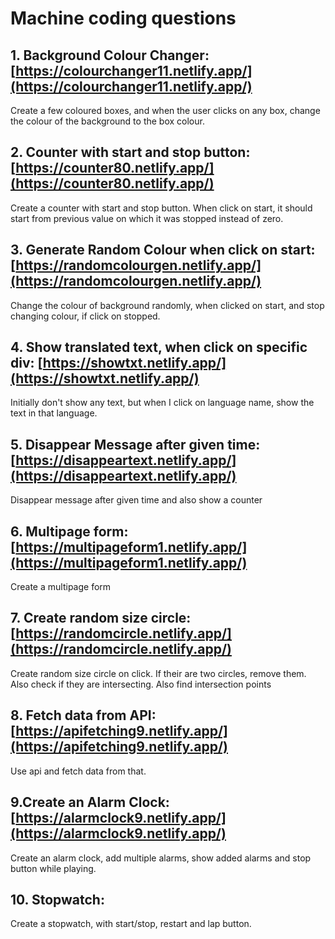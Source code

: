 # Machine coding questions

## 1. Background Colour Changer: [https://colourchanger11.netlify.app/](https://colourchanger11.netlify.app/)

Create a few coloured boxes, and when the user clicks on any box, change the colour of the background to the box colour.

## 2. Counter with start and stop button: [https://counter80.netlify.app/](https://counter80.netlify.app/)

Create a counter with start and stop button. When click on start, it should start from previous value on which it was stopped instead of zero.

## 3. Generate Random Colour when click on start: [https://randomcolourgen.netlify.app/](https://randomcolourgen.netlify.app/)

Change the colour of background randomly, when clicked on start, and stop changing colour, if click on stopped.

## 4. Show translated text, when click on specific div: [https://showtxt.netlify.app/](https://showtxt.netlify.app/)

Initially don't show any text, but when I click on language name, show the text in that language.

## 5. Disappear Message after given time: [https://disappeartext.netlify.app/](https://disappeartext.netlify.app/)

Disappear message after given time and also show a counter

## 6. Multipage form: [https://multipageform1.netlify.app/](https://multipageform1.netlify.app/)

Create a multipage form

## 7. Create random size circle: [https://randomcircle.netlify.app/](https://randomcircle.netlify.app/)

Create random size circle on click. If their are two circles, remove them. Also check if they are intersecting. Also find intersection points

## 8. Fetch data from API: [https://apifetching9.netlify.app/](https://apifetching9.netlify.app/)

Use api and fetch data from that.

## 9.Create an Alarm Clock: [https://alarmclock9.netlify.app/](https://alarmclock9.netlify.app/)

Create an alarm clock, add multiple alarms, show added alarms and stop button while playing.

## 10. Stopwatch: 

Create a stopwatch, with start/stop, restart and lap button.
